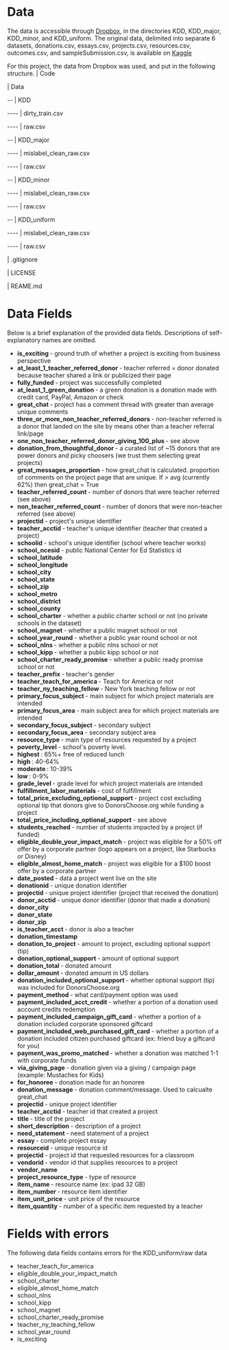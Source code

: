 # Data
The data is accessible through <a href="https://www.dropbox.com/s/nerfrhbrseev928/CleanML-datasets-2020.zip?dl=0&file_subpath=%2Fdata"> Dropbox</a>, in the directories KDD, KDD_major, KDD_minor, and KDD_uniform. The original data, delimited into separate 6 datasets, donations.csv, essays.csv, projects.csv, resources.csv, outcomes.csv, and sampleSubmission.csv, is available on <a href="https://www.kaggle.com/c/kdd-cup-2014-predicting-excitement-at-donors-choose/data"> Kaggle</a>

For this project, the data from Dropbox was used, and put in the following structure.
| Code

| Data

-- | KDD

---- | dirty_train.csv

---- | raw.csv

-- | KDD_major

---- | mislabel_clean_raw.csv

---- | raw.csv

-- | KDD_minor

---- | mislabel_clean_raw.csv

---- | raw.csv

-- | KDD_uniform

---- | mislabel_clean_raw.csv

---- | raw.csv

| .gitignore

| LICENSE

| REAME.md

# Data Fields
Below is a brief explanation of the provided data fields. Descriptions of self-explanatory names are omitted.

- <b> is_exciting </b> - ground truth of whether a project is exciting from business perspective
- <b> at_least_1_teacher_referred_donor </b> - teacher referred = donor donated because teacher shared a link or publicized their page
- <b> fully_funded </b> - project was successfully completed
- <b> at_least_1_green_donation </b> - a green donation is a donation made with credit card, PayPal, Amazon or check
- <b> great_chat </b> - project has a comment thread with greater than average unique comments
- <b> three_or_more_non_teacher_referred_donors </b> - non-teacher referred is a donor that landed on the site by means other than a teacher referral link/page
- <b> one_non_teacher_referred_donor_giving_100_plus </b> - see above
- <b> donation_from_thoughtful_donor </b> - a curated list of ~15 donors that are power donors and picky choosers (we trust them selecting great projects)
- <b> great_messages_proportion </b> -  how great_chat is calculated. proportion of comments on the project page that are unique. If > avg (currently 62%) then great_chat = True
- <b> teacher_referred_count </b> - number of donors that were teacher referred (see above)
- <b> non_teacher_referred_count </b> - number of donors that were non-teacher referred (see above)
- <b> projectid </b> - project's unique identifier
- <b> teacher_acctid </b> - teacher's unique identifier (teacher that created a project)
- <b> schoolid </b> - school's unique identifier (school where teacher works)
- <b> school_ncesid </b> - public National Center for Ed Statistics id
- <b> school_latitude </b>
- <b> school_longitude </b>
- <b> school_city </b>
- <b> school_state </b>
- <b> school_zip </b>
- <b> school_metro </b>
- <b> school_district </b>
- <b> school_county </b>
- <b> school_charter </b> - whether a public charter school or not (no private schools in the dataset)
- <b> school_magnet </b> - whether a public magnet school or not
- <b> school_year_round </b> - whether a public year round school or not
- <b> school_nlns </b> - whether a public nlns school or not
- <b> school_kipp </b> - whether a public kipp school or not
- <b> school_charter_ready_promise </b> - whether a public ready promise school or not
- <b> teacher_prefix </b> - teacher's gender
- <b> teacher_teach_for_america </b> - Teach for America or not
- <b> teacher_ny_teaching_fellow </b> - New York teaching fellow or not
- <b> primary_focus_subject </b> - main subject for which project materials are intended
- <b> primary_focus_area </b> - main subject area for which project materials are intended
- <b> secondary_focus_subject </b> - secondary subject
- <b> secondary_focus_area </b> - secondary subject area
- <b> resource_type </b> - main type of resources requested by a project
- <b> poverty_level </b> - school's poverty level.
- <b> highest </b>: 65%+ free of reduced lunch
- <b> high </b>: 40-64%
- <b> moderate </b>: 10-39%
- <b> low </b>: 0-9%
- <b> grade_level </b> - grade level for which project materials are intended
- <b> fulfillment_labor_materials </b> - cost of fulfillment
- <b> total_price_excluding_optional_support </b> - project cost excluding optional tip that donors give to DonorsChoose.org while funding a project
- <b> total_price_including_optional_support </b> - see above
- <b> students_reached </b> - number of students impacted by a project (if funded)
- <b> eligible_double_your_impact_match </b> - project was eligible for a 50% off offer by a corporate partner (logo appears on a project, like Starbucks or Disney)
- <b> eligible_almost_home_match </b> - project was eligible for a $100 boost offer by a corporate partner
- <b> date_posted </b> - data a project went live on the site
- <b> donationid </b> - unique donation identifier
- <b> projectid </b> - unique project identifier (project that received the donation)
- <b> donor_acctid </b> - unique donor identifier (donor that made a donation)
- <b> donor_city </b>
- <b> donor_state </b>
- <b> donor_zip </b>
- <b> is_teacher_acct </b> - donor is also a teacher
- <b> donation_timestamp </b>
- <b> donation_to_project </b> - amount to project, excluding optional support (tip)
- <b> donation_optional_support </b> - amount of optional support
- <b> donation_total </b> - donated amount
- <b> dollar_amount </b> - donated amount in US dollars
- <b> donation_included_optional_support </b> - whether optional support (tip) was included for DonorsChoose.org
- <b> payment_method </b> - what card/payment option was used
- <b> payment_included_acct_credit </b> - whether a portion of a donation used account credits redemption
- <b> payment_included_campaign_gift_card </b> - whether a portion of a donation included corporate sponsored giftcard
- <b> payment_included_web_purchased_gift_card </b> - whether a portion of a donation included citizen purchased giftcard (ex: friend buy a giftcard for you)
- <b> payment_was_promo_matched </b> - whether a donation was matched 1-1 with corporate funds
- <b> via_giving_page </b> - donation given via a giving / campaign page (example: Mustaches for Kids)
- <b> for_honoree </b> - donation made for an honoree
- <b> donation_message </b> - donation comment/message. Used to calcualte great_chat
- <b> projectid </b> - unique project identifier
- <b> teacher_acctid </b> - teacher id that created a project
- <b> title </b> - title of the project
- <b> short_description </b> - description of a project
- <b> need_statement </b> - need statement of a project
- <b> essay </b> - complete project essay
- <b> resourceid </b> - unique resource id
- <b> projectid </b> - project id that requested resources for a classroom
- <b> vendorid </b> - vendor id that supplies resources to a project
- <b> vendor_name </b>
- <b> project_resource_type </b> - type of resource
- <b> item_name </b> - resource name (ex: ipad 32 GB)
- <b> item_number </b> - resource item identifier
- <b> item_unit_price </b> - unit price of the resource
- <b> item_quantity </b> - number of a specific item requested by a teacher

# Fields with errors
The following data fields contains errors for the KDD_uniform/raw data

- teacher_teach_for_america
- eligible_double_your_impact_match
- school_charter
- eligible_almost_home_match
- school_nlns
- school_kipp
- school_magnet
- school_charter_ready_promise
- teacher_ny_teaching_fellow
- school_year_round
- is_exciting